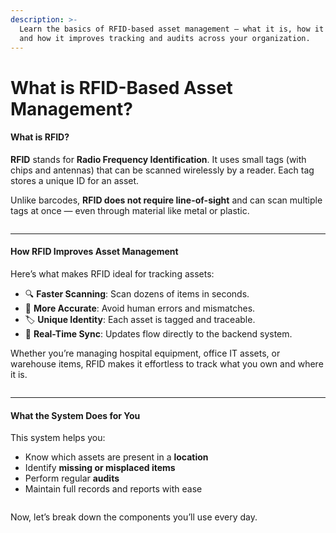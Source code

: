 ```yaml
---
description: >-
  Learn the basics of RFID-based asset management — what it is, how it works,
  and how it improves tracking and audits across your organization.
---
```


# What is RFID-Based Asset Management?

#### What is RFID?

**RFID** stands for **Radio Frequency Identification**. It uses small tags (with chips and antennas) that can be scanned wirelessly by a reader. Each tag stores a unique ID for an asset.

Unlike barcodes, **RFID does not require line-of-sight** and can scan multiple tags at once — even through material like metal or plastic.

<figure><img src="/gitbook-assets/image (1).png" alt=""><figcaption></figcaption></figure>

***

#### How RFID Improves Asset Management

Here’s what makes RFID ideal for tracking assets:

* 🔍 **Faster Scanning**: Scan dozens of items in seconds.
* 🎯 **More Accurate**: Avoid human errors and mismatches.
* 🏷 **Unique Identity**: Each asset is tagged and traceable.
* 🔁 **Real-Time Sync**: Updates flow directly to the backend system.

Whether you’re managing hospital equipment, office IT assets, or warehouse items, RFID makes it effortless to track what you own and where it is.

<figure><img src="/gitbook-assets/3.jpg" alt=""><figcaption></figcaption></figure>

***

#### What the System Does for You

This system helps you:

* Know which assets are present in a **location**
* Identify **missing or misplaced items**
* Perform regular **audits**
* Maintain full records and reports with ease

<figure><img src="/gitbook-assets/2.jpg" alt=""><figcaption></figcaption></figure>

Now, let’s break down the components you’ll use every day.
